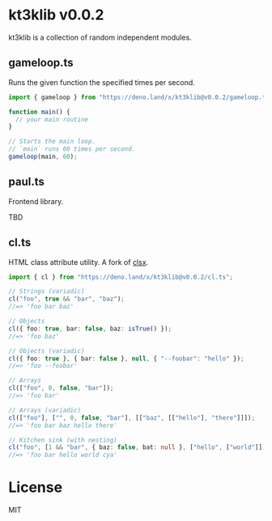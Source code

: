 # kt3klib v0.0.2

kt3klib is a collection of random independent modules.

## gameloop.ts

Runs the given function the specified times per second.

```ts
import { gameloop } from "https://deno.land/x/kt3klib@v0.0.2/gameloop.ts";

function main() {
  // your main routine
}

// Starts the main loop.
// `main` runs 60 times per second.
gameloop(main, 60);
```

## paul.ts

Frontend library.

TBD

## cl.ts

HTML class attribute utility. A fork of [clsx](https://github.com/lukeed/clsx).

```ts
import { cl } from "https://deno.land/x/kt3klib@v0.0.2/cl.ts";

// Strings (variadic)
cl("foo", true && "bar", "baz");
//=> 'foo bar baz'

// Objects
cl({ foo: true, bar: false, baz: isTrue() });
//=> 'foo baz'

// Objects (variadic)
cl({ foo: true }, { bar: false }, null, { "--foobar": "hello" });
//=> 'foo --foobar'

// Arrays
cl(["foo", 0, false, "bar"]);
//=> 'foo bar'

// Arrays (variadic)
cl(["foo"], ["", 0, false, "bar"], [["baz", [["hello"], "there"]]]);
//=> 'foo bar baz hello there'

// Kitchen sink (with nesting)
cl("foo", [1 && "bar", { baz: false, bat: null }, ["hello", ["world"]]], "cya");
//=> 'foo bar hello world cya'
```

# License

MIT
